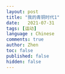```yaml
---
layout: post
title: "我的青铜时代1"
date:   2021-07-31
tags: [运动]
language : Chinese
comments: true
author: Zhen
toc: false
published: false
hidden: false
---
```



<!--stackedit_data:
eyJoaXN0b3J5IjpbMTMzMjQ0MjQ2Ml19
-->